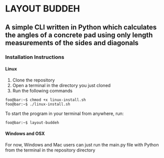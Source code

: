 LAYOUT BUDDEH
=============

A simple CLI written in Python which calculates the angles of a concrete pad using only length measurements of the 
sides and diagonals
-------------------

### Installation Instructions

#### Linux
1. Clone the repository
2. Open a terminal in the directory you just cloned
3. Run the following commands
```console
foo@bar:~$ chmod +x linux-install.sh
foo@bar:~$ ./linux-install.sh
```

To start the program in your terminal from anywhere, run: 
```console
foo@bar:~$ layout-buddeh
```

#### Windows and OSX

For now, Windows and Mac users can just run the main.py file with
Python from the terminal in the repository directory